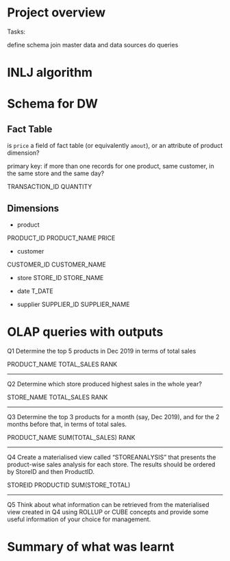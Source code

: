 # Project overview

Tasks:

define schema
join master data and data sources
do queries

# INLJ algorithm

# Schema for DW

## Fact Table

is `price` a field of fact table (or equivalently `amout`), or an attribute of product dimension?

primary key: if more than one records for one product, same customer, in the same store and the same day?

TRANSACTION_ID
QUANTITY

## Dimensions

- product

PRODUCT_ID
PRODUCT_NAME
PRICE

- customer

CUSTOMER_ID
CUSTOMER_NAME

- store
STORE_ID
STORE_NAME

- date
T_DATE

- supplier
SUPPLIER_ID
SUPPLIER_NAME

# OLAP queries with outputs

Q1 Determine the top 5 products in Dec 2019 in terms of total sales

PRODUCT_NAME TOTAL_SALES RANK 
------------ ----------- ----

Q2 Determine which store produced highest sales in the whole year?

STORE_NAME TOTAL_SALES RANK 
---------- ---------------- ----

Q3 Determine the top 3 products for a month (say, Dec 2019), and 
for the 2 months before that, in terms of total sales.

PRODUCT_NAME SUM(TOTAL_SALES) RANK 
------------- ---------------- ----

Q4 Create a materialised view called “STOREANALYSIS” that presents 
the product-wise sales analysis for each store. The results should be ordered 
by StoreID and then ProductID.

STOREID PRODUCTID SUM(STORE_TOTAL) 
-------- ---------- ----------------

Q5 Think about what information can be retrieved from the materialised view
created in Q4 using ROLLUP or CUBE concepts and provide some useful information
of your choice for management.

# Summary of what was learnt